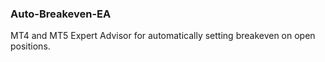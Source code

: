 ### **Auto-Breakeven-EA** 

MT4 and MT5 Expert Advisor for automatically setting breakeven on open positions. 
